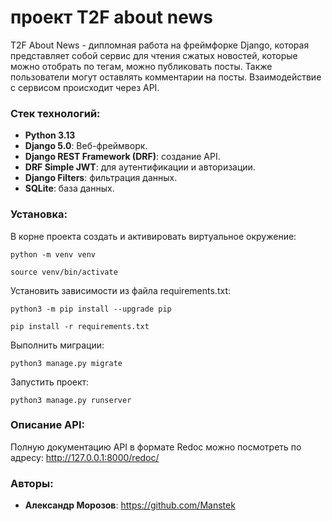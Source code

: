 # проект T2F about news

T2F About News - дипломная работа на фреймфорке Django, которая представляет собой сервис для чтения сжатых новостей, которые можно отобрать по тегам, можно публиковать посты. Также пользователи могут оставлять комментарии на посты. Взаимодействие с сервисом происходит через API.


### Стек технологий:

- **Python 3.13** 
- **Django 5.0**: Веб-фреймворк.
- **Django REST Framework (DRF)**: создание API.
- **DRF Simple JWT**: для аутентификации и авторизации.
- **Django Filters**: фильтрация данных.
- **SQLite**: база данных.


### Установка:

В корне проекта создать и активировать виртуальное окружение:

```
python -m venv venv
```

```
source venv/bin/activate
```

Установить зависимости из файла requirements.txt:

```
python3 -m pip install --upgrade pip
```

```
pip install -r requirements.txt
```


Выполнить миграции:

```
python3 manage.py migrate
```

Запустить проект:

```
python3 manage.py runserver
```

### Описание API:

Полную документацию API в формате Redoc можно посмотреть по адресу: http://127.0.0.1:8000/redoc/


### Авторы:

- **Александр Морозов**: https://github.com/Manstek
